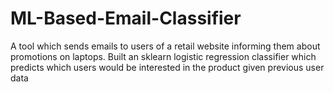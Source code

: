 # ML-Based-Email-Classifier
A tool which sends emails to users of a retail website informing them about promotions on laptops. Built an sklearn logistic regression classifier which predicts which users would be interested in the product given previous user data
